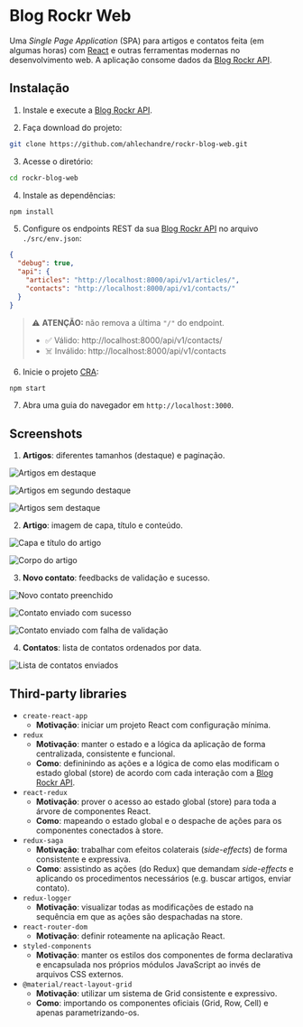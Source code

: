 # Blog Rockr Web

Uma *Single Page Application* (SPA) para artigos e contatos feita (em algumas horas) com [React](https://reactjs.org/) e outras ferramentas modernas no desenvolvimento web. A aplicação consome dados da [Blog Rockr API](https://github.com/ahlechandre/rockr-blog-api).

## Instalação

1. Instale e execute a [Blog Rockr API](https://github.com/ahlechandre/rockr-blog-api).

2. Faça download do projeto:

```bash
git clone https://github.com/ahlechandre/rockr-blog-web.git
```

3. Acesse o diretório:

```bash
cd rockr-blog-web
```

4. Instale as dependências:

```bash
npm install
```

5. Configure os endpoints REST da sua [Blog Rockr API](https://github.com/ahlechandre/rockr-blog-api) no arquivo `./src/env.json`:

```json
{
  "debug": true,
  "api": {
    "articles": "http://localhost:8000/api/v1/articles/",
    "contacts": "http://localhost:8000/api/v1/contacts/"
  }
}
```

> ⚠️ **ATENÇÃO:** não remova a última `"/"` do endpoint.
> * ✅ Válido: http://localhost:8000/api/v1/contacts/
> * ☠️ Inválido: http://localhost:8000/api/v1/contacts

6. Inicie o projeto [CRA](https://github.com/facebook/create-react-app):

```bash
npm start
```

7. Abra uma guia do navegador em `http://localhost:3000`.

## Screenshots

1. **Artigos**: diferentes tamanhos (destaque) e paginação.

![Artigos em destaque](./screenshots/rockr-blog-web-demo-artigos-1.png)

![Artigos em segundo destaque](./screenshots/rockr-blog-web-demo-artigos-2.png)

![Artigos sem destaque](./screenshots/rockr-blog-web-demo-artigos-3.png)

2. **Artigo**: imagem de capa, título e conteúdo.

![Capa e título do artigo](./screenshots/rockr-blog-web-demo-artigo-1.png)

![Corpo do artigo](./screenshots/rockr-blog-web-demo-artigo-2.png)

3. **Novo contato**: feedbacks de validação e sucesso.

![Novo contato preenchido](./screenshots/rockr-blog-web-demo-contato-1.png)

![Contato enviado com sucesso](./screenshots/rockr-blog-web-demo-contato-2.png)

![Contato enviado com falha de validação](./screenshots/rockr-blog-web-demo-contato-3.png)

4. **Contatos**: lista de contatos ordenados por data.

![Lista de contatos enviados](./screenshots/rockr-blog-web-demo-contatos-1.png)

## Third-party libraries

* `create-react-app`
  - **Motivação**: iniciar um projeto React com configuração mínima.
* `redux`
  - **Motivação**: manter o estado e a lógica da aplicação de forma centralizada, consistente e funcional.
  - **Como**: defininindo as ações e a lógica de como elas modificam o estado global (store) de acordo com cada interação com a [Blog Rockr API](https://github.com/ahlechandre/rockr-blog-api).
* `react-redux`
  - **Motivação**: prover o acesso ao estado global (store) para toda a árvore de componentes React.
  - **Como**: mapeando o estado global e o despache de ações para os componentes conectados à store.
* `redux-saga`
  - **Motivação**: trabalhar com efeitos colaterais (*side-effects*) de forma consistente e expressiva.
  - **Como**: assistindo as ações (do Redux) que demandam *side-effects* e aplicando os procedimentos necessários (e.g. buscar artigos, enviar contato).
* `redux-logger`
  - **Motivação**: visualizar todas as modificações de estado na sequência em que as ações são despachadas na store.
* `react-router-dom`
  - **Motivação**: definir roteamente na aplicação React.
* `styled-components`
  - **Motivação**: manter os estilos dos componentes de forma declarativa e encapsulada nos próprios módulos JavaScript ao invés de arquivos CSS externos.
* `@material/react-layout-grid`
  - **Motivação**: utilizar um sistema de Grid consistente e expressivo.
  - **Como**: importando os componentes oficiais (Grid, Row, Cell) e apenas parametrizando-os.